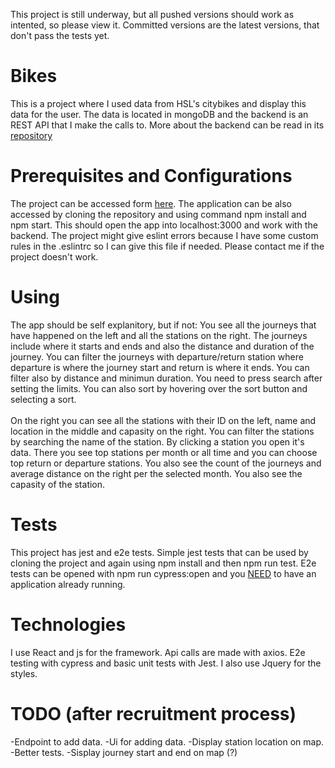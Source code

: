 This project is still underway, but all pushed versions should work as intented, so please view it. Committed versions are the latest versions, that don't pass the tests yet.

# Bikes
This is a project where I used data from HSL's citybikes and display this data for the user. The data is located in mongoDB
and the backend is an REST API that I make the calls to. More about the backend can be read in its [repository](https://github.com/Iispar/solita-backend)
# Prerequisites and Configurations
The project can be accessed form [here](https://bikes-frontend-solita.vercel.app/).
The application can be also accessed by cloning the repository and using command npm install and npm start.
This should open the app into localhost:3000 and work with the backend. The project might give eslint errors because
I have some custom rules in the .eslintrc so I can give this file if needed. Please contact me if the project doesn't work.
# Using
The app should be self explanitory, but if not:
  You see all the journeys that have happened on the left and all the stations on the right. The journeys include where it starts and ends and also
  the distance and duration of the journey. You can filter the journeys
  with departure/return station where departure is where the journey start and return is where it ends. You can filter also
  by distance and minimun duration. You need to press search after setting the limits. You can also sort by hovering over the sort button and selecting a     sort. 
  <br />
  <br />
  On the right you can see all the stations with their ID on the left, name and location in the middle and capasity on the right. You can filter the
  stations by searching the name of the station. By clicking a station you open it's data. There you see top stations per month or all time and 
  you can choose top return or departure stations. You also see the count of the journeys and average distance on the right per the selected month.
  You also see the capasity of the station.
# Tests
This project has jest and e2e tests. Simple jest tests that can be used by cloning the project and again using npm install
and then npm run test. E2e tests can be opened with npm run cypress:open and you <ins>NEED</ins> to have an application already running.
# Technologies 
I use React and js for the framework. Api calls are made with axios. E2e testing with cypress and basic unit tests with Jest.
I also use Jquery for the styles.

# TODO (after recruitment process)
-Endpoint to add data.
-Ui for adding data.
-Display station location on map.
-Better tests.
-Sisplay journey start and end on map (?)
